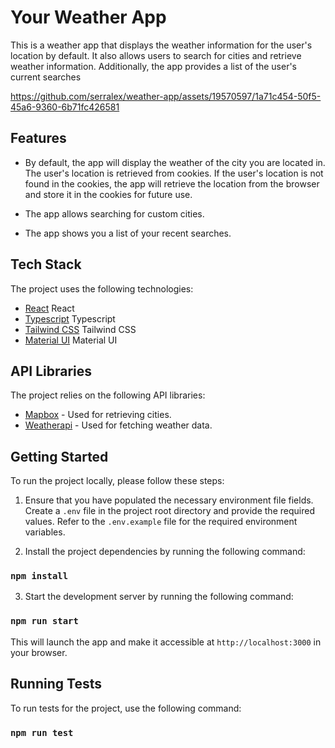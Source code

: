 # Your Weather App

This is a weather app that displays the weather information for the user's location by default. It also allows users to search for cities and retrieve weather information. Additionally, the app provides a list of the user's current searches


https://github.com/serralex/weather-app/assets/19570597/1a71c454-50f5-45a6-9360-6b71fc426581


## Features

- By default, the app will display the weather of the city you are located in. The user's location is retrieved from cookies. If the user's location is not found in the cookies, the app will retrieve the location from the browser and store it in the cookies for future use.

- The app allows searching for custom cities.

- The app shows you a list of your recent searches.

## Tech Stack

The project uses the following technologies:

- [React](https://reactjs.org/) React
- [Typescript](https://www.typescriptlang.org) Typescript
- [Tailwind CSS](https://tailwindcss.com) Tailwind CSS
- [Material UI](https://material-ui.com) Material UI

## API Libraries

The project relies on the following API libraries:

- [Mapbox](https://www.mapbox.com/) - Used for retrieving cities.
- [Weatherapi](https://www.weatherapi.com/) - Used for fetching weather data.

## Getting Started

To run the project locally, please follow these steps:

1. Ensure that you have populated the necessary environment file fields. Create a `.env` file in the project root directory and provide the required values. Refer to the `.env.example` file for the required environment variables.

2. Install the project dependencies by running the following command:

### `npm install`

3. Start the development server by running the following command:

### `npm run start`

This will launch the app and make it accessible at `http://localhost:3000` in your browser.

## Running Tests

To run tests for the project, use the following command:

### `npm run test`
